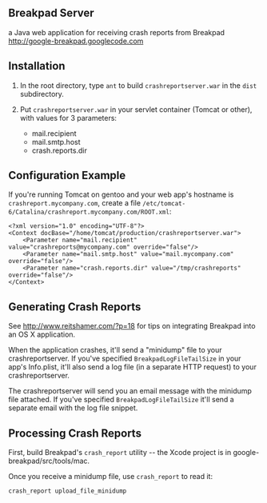 Breakpad Server
---------------

a Java web application for receiving crash reports from Breakpad <http://google-breakpad.googlecode.com>


Installation
------------

1. In the root directory, type `ant` to build `crashreportserver.war` in the `dist` subdirectory.

2. Put `crashreportserver.war` in your servlet container (Tomcat or other), with values for 3 parameters: 

    * mail.recipient
    * mail.smtp.host
    * crash.reports.dir


Configuration Example
---------------------

If you're running Tomcat on gentoo and your web app's hostname is
`crashreport.mycompany.com`, create a file
`/etc/tomcat-6/Catalina/crashreport.mycompany.com/ROOT.xml`:

    <?xml version="1.0" encoding="UTF-8"?>
    <Context docBase="/home/tomcat/production/crashreportserver.war">
        <Parameter name="mail.recipient" value="crashreports@mycompany.com" override="false"/>
        <Parameter name="mail.smtp.host" value="mail.mycompany.com" override="false"/>
        <Parameter name="crash.reports.dir" value="/tmp/crashreports" override="false"/>
    </Context>

Generating Crash Reports
------------------------
See <http://www.reitshamer.com/?p=18> for tips on integrating Breakpad into an OS X application.

When the application crashes, it'll send a "minidump" file to your
crashreportserver. If you've specified `BreakpadLogFileTailSize` in your app's
Info.plist, it'll also send a log file (in a separate HTTP request) to your
crashreportserver.

The crashreportserver will send you an email message with the minidump file
attached. If you've specified `BreakpadLogFileTailSize` it'll send a separate
email with the log file snippet.


Processing Crash Reports
------------------------

First, build Breakpad's `crash_report` utility -- the Xcode project is in google-breakpad/src/tools/mac.

Once you receive a minidump file, use `crash_report` to read it:

    crash_report upload_file_minidump 


